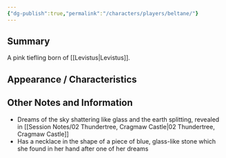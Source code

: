 ```yaml
---
{"dg-publish":true,"permalink":"/characters/players/beltane/"}
---
```


## Summary
A pink tiefling born of [[Levistus\|Levistus]].

## Appearance / Characteristics


## Other Notes and Information
- Dreams of the sky shattering like glass and the earth splitting, revealed in [[Session Notes/02 Thundertree, Cragmaw Castle\|02 Thundertree, Cragmaw Castle]]
- Has a necklace in the shape of a piece of blue, glass-like stone which she found in her hand after one of her dreams